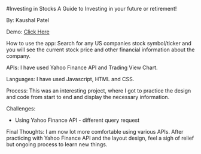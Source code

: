 #Investing in Stocks
A Guide to Investing in your future or retirement!

By: Kaushal Patel

Demo: [Click Here](https://kaushalpatel922.github.io/project-two)

How to use the app:
Search for any US companies stock symbol/ticker and you will see the current stock price and other financial information about the company.

APIs:
I have used Yahoo Finance API and Trading View Chart.

Languages:
I have used Javascript, HTML and CSS.

Process:
This was an interesting project, where I got to practice the design and code from start to end and display the necessary information.

Challenges:
 - Using Yahoo Finance API - different query request

Final Thoughts:
I am now lot more comfortable using various APIs. After practicing with Yahoo Finance API and the layout design, feel a sigh of relief but ongoing process to learn new things.
